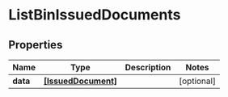 # ListBinIssuedDocuments

## Properties

Name | Type | Description | Notes
------------ | ------------- | ------------- | -------------
**data** | [**[IssuedDocument]**](IssuedDocument.md) |  | [optional] 


